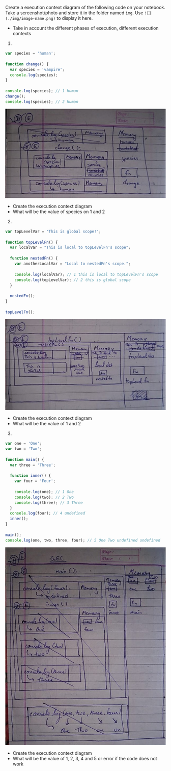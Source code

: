 Create a execution context diagram of the following code on your notebook. Take a screenshot/photo and store it in the folder named `img`. Use `![](./img/image-name.png)` to display it here.

- Take in account the different phases of execution, different execution contexts

1.

```js
var species = 'human';

function change() {
  var species = 'vampire';
  console.log(species);
}

console.log(species); // 1 human
change();
console.log(species); // 2 human 
```

<!-- Put your image below -->

![](../img/one.jpeg)

- Create the execution context diagram
- What will be the value of species on 1 and 2

2.

```js
var topLevelVar = 'This is global scope!';

function topLevelFn() {
  var localVar = "This is local to topLevelFn's scope";

  function nestedFn() {
    var anotherLocalVar = "Local to nestedFn's scope.";

    console.log(localVar); // 1 this is local to topLevelFn's scope
    console.log(topLevelVar); // 2 this is global scope
  }

  nestedFn();
}

topLevelFn();
```

<!-- Put your image below -->

![](../img/two.jpeg)

- Create the execution context diagram
- What will be the value of 1 and 2

3.

```js
var one = 'One';
var two = 'Two';

function main() {
  var three = 'Three';

  function inner() {
    var four = 'Four';

    console.log(one); // 1 One
    console.log(two); // 2 Two
    console.log(three); // 3 Three
  }
  console.log(four); // 4 undefined
  inner();
}

main();
console.log(one, two, three, four); // 5 One Two undefined undefined
```

<!-- Put your image below -->

![](../img/three.jpeg)

- Create the execution context diagram
- What will be the value of 1, 2, 3, 4 and 5 or error if the code does not work

